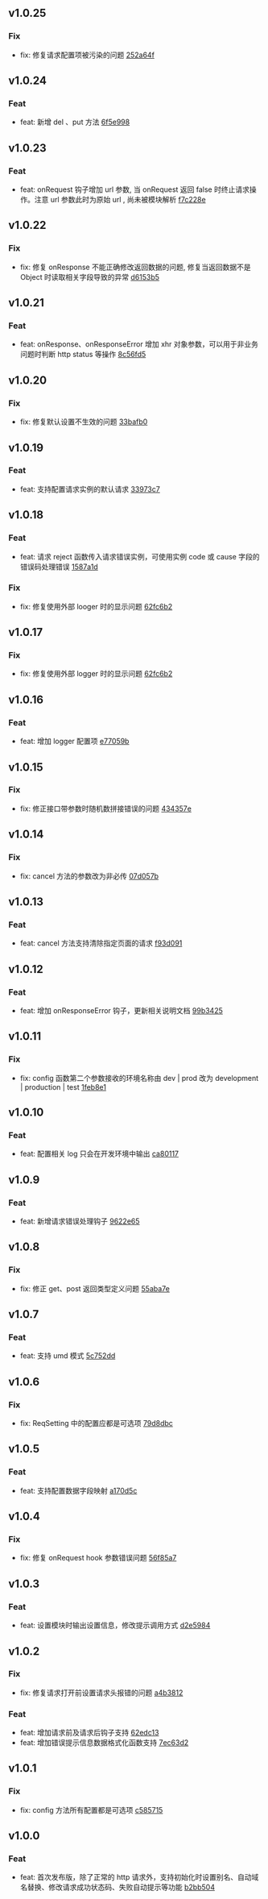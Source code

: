 ## v1.0.25

### Fix
- fix: 修复请求配置项被污染的问题 [252a64f](https://github.com/x-dirve/request/commit/252a64f5ffa2bc36aa9e1980984e392a006e8f43)

## v1.0.24

### Feat
- feat: 新增 del 、put 方法 [6f5e998](https://github.com/x-dirve/request/commit/6f5e99853d8fd09308f32f4b189c964d341648fc)

## v1.0.23

### Feat
- feat: onRequest 钩子增加 url 参数, 当 onRequest 返回 false 时终止请求操作。注意 url 参数此时为原始 url , 尚未被模块解析 [f7c228e](https://github.com/x-dirve/request/commit/f7c228e88107bc67565688314ce5c9105d7f78ad)

## v1.0.22

### Fix
- fix: 修复 onResponse 不能正确修改返回数据的问题, 修复当返回数据不是 Object 时读取相关字段导致的异常 [d6153b5](https://github.com/x-dirve/request/commit/d6153b58ce5bfba22d9a0da46b9e0ad0d17d8105)

## v1.0.21

### Feat
- feat: onResponse、onResponseError 增加 xhr 对象参数，可以用于非业务问题时判断 http status 等操作 [8c56fd5](https://github.com/x-dirve/request/commit/8c56fd5017a78ea5c3ce577677270eea25a568e6)

## v1.0.20

### Fix
- fix: 修复默认设置不生效的问题 [33bafb0](https://github.com/x-dirve/request/commit/33bafb036b66327952b93cb3e6d601f05c476578)

## v1.0.19

### Feat
- feat: 支持配置请求实例的默认请求 [33973c7](https://github.com/x-dirve/request/commit/33973c72bdaa087dc17a64e52af73c4531f9b994)

## v1.0.18

### Feat
- feat: 请求 reject 函数传入请求错误实例，可使用实例 code 或 cause 字段的错误码处理错误 [1587a1d](https://github.com/x-dirve/request/commit/1587a1d0a5e84c89fd4349c510bbb7dc4371e9df)

### Fix
- fix: 修复使用外部 looger 时的显示问题 [62fc6b2](https://github.com/x-dirve/request/commit/62fc6b27e5a65786bf8e7eac7d333b98525729b4)

## v1.0.17

### Fix
- fix: 修复使用外部 logger 时的显示问题 [62fc6b2](https://github.com/x-dirve/request/commit/62fc6b27e5a65786bf8e7eac7d333b98525729b4)

## v1.0.16

### Feat
- feat: 增加 logger 配置项 [e77059b](https://github.com/x-dirve/request/commit/e77059b4da020b8fc70df82001bac80aec542574)

## v1.0.15

### Fix
- fix: 修正接口带参数时随机数拼接错误的问题 [434357e](https://github.com/x-dirve/request/commit/434357e045bfc497a762afd25f69539b32a50b2f)

## v1.0.14

### Fix
- fix: cancel 方法的参数改为非必传 [07d057b](https://github.com/x-dirve/request/commit/07d057b8ff6df13351749f627131e43f02d8a7ed)

## v1.0.13

### Feat
- feat: cancel 方法支持清除指定页面的请求 [f93d091](https://github.com/x-dirve/request/commit/f93d0918923ba13d7242c70c1bab18bc1148e395)

## v1.0.12

### Feat
- feat: 增加 onResponseError 钩子，更新相关说明文档 [99b3425](https://github.com/x-dirve/request/commit/99b3425dac610e3f8366c8827cdd3f1d025dfd92)

## v1.0.11

### Fix
- fix: config 函数第二个参数接收的环境名称由 dev | prod 改为 development | production | test [1feb8e1](https://github.com/x-dirve/request/commit/1feb8e1a7b2ff515b50d23aae4fd2179dcdac73c)

## v1.0.10

### Feat
- feat: 配置相关 log 只会在开发环境中输出 [ca80117](https://github.com/x-dirve/request/commit/ca8011701cd4d813c1362a80c39ace41e702c8ea)

## v1.0.9

### Feat
- feat: 新增请求错误处理钩子 [9622e65](https://github.com/x-dirve/request/commit/9622e65a3aac3ee6bc124dc0dbf5b7a2325ea936)

## v1.0.8

### Fix
- fix: 修正 get、post 返回类型定义问题 [55aba7e](https://github.com/x-dirve/request/commit/55aba7e44f679a1cbda4203611344806be97803e)

## v1.0.7

### Feat
- feat: 支持 umd 模式 [5c752dd](https://github.com/x-dirve/request/commit/5c752dd850bf6ac262cbb193c6bbe03b0eba8813)

## v1.0.6

### Fix
- fix: ReqSetting 中的配置应都是可选项 [79d8dbc](https://github.com/x-dirve/request/commit/79d8dbca68424d2b96357b61b8b9721024762284)

## v1.0.5

### Feat
- feat: 支持配置数据字段映射 [a170d5c](https://github.com/x-dirve/request/commit/a170d5c11a4cae21421c6679a4de9e9846ab581b)

## v1.0.4

### Fix
- fix: 修复 onRequest hook 参数错误问题 [56f85a7](https://github.com/x-dirve/request/commit/56f85a7f4bcbd9502e93127f4276e23c4b7d3e8e)

## v1.0.3

### Feat
- feat: 设置模块时输出设置信息，修改提示调用方式 [d2e5984](https://github.com/x-dirve/request/commit/d2e5984023b1a416003699622424217693d5af06)

## v1.0.2

### Fix
- fix: 修复请求打开前设置请求头报错的问题 [a4b3812](https://github.com/x-dirve/request/commit/a4b3812a0b58fe2bfa15c7dc8e87f74dd58acd30)

### Feat
- feat: 增加请求前及请求后钩子支持 [62edc13](https://github.com/x-dirve/request/commit/62edc1348d0baae61c7ef5b45dcd6867d75b2986)
- feat: 增加错误提示信息数据格式化函数支持 [7ec63d2](https://github.com/x-dirve/request/commit/7ec63d221153a20d6c25e0a15d5a3e7d8e03c8da)

## v1.0.1

### Fix
- fix: config 方法所有配置都是可选项 [c585715](https://github.com/x-dirve/request/commit/c585715c6e50d15933f11b1a37bcfd8364a807a6)

## v1.0.0

### Feat
- feat: 首次发布版，除了正常的 http 请求外，支持初始化时设置别名、自动域名替换、修改请求成功状态码、失败自动提示等功能 [b2bb504](https://github.com/x-dirve/request/commit/b2bb5041d407f0ec4b70a4eea62a275bffe3f9a2)

